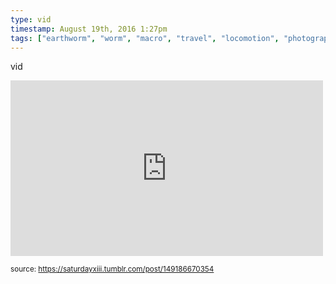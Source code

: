 ```yaml
---
type: vid
timestamp: August 19th, 2016 1:27pm
tags: ["earthworm", "worm", "macro", "travel", "locomotion", "photography"]
---
```

vid
<iframe width="500" height="281"  id="youtube_iframe" src="https://www.youtube.com/embed/yuOPcoREHA0?feature=oembed&amp;enablejsapi=1&amp;origin=http://safe.txmblr.com&amp;wmode=opaque" frameborder="0" allow="accelerometer; autoplay; clipboard-write; encrypted-media; gyroscope; picture-in-picture" allowfullscreen></iframe>                    
                                                    
<small>source: https://saturdayxiii.tumblr.com/post/149186670354</small>